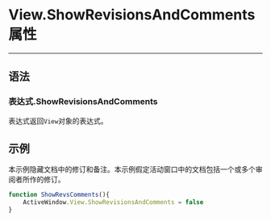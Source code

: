 # View.ShowRevisionsAndComments 属性
            
---

## 语法

### 表达式.ShowRevisionsAndComments

表达式返回`View`对象的表达式。

## 示例

本示例隐藏文档中的修订和备注。本示例假定活动窗口中的文档包括一个或多个审阅者所作的修订。

```javascript
function ShowRevsComments(){
    ActiveWindow.View.ShowRevisionsAndComments = false
}
```
